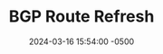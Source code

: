 ---
title: BGP Route Refresh 
date: 2024-03-16 15:54:00 -0500
categories: [BGP]
tags: [bgp]     # TAG names should always be lowercase
---